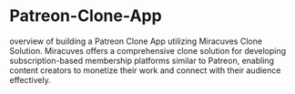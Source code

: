 # Patreon-Clone-App
overview of building a Patreon Clone App utilizing Miracuves Clone Solution. Miracuves offers a comprehensive clone solution for developing subscription-based membership platforms similar to Patreon, enabling content creators to monetize their work and connect with their audience effectively.
